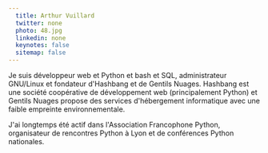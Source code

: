 ```yaml
---
  title: Arthur Vuillard
  twitter: none
  photo: 48.jpg
  linkedin: none
  keynotes: false
  sitemap: false
---
```

Je suis développeur web et Python et bash et SQL, administrateur GNU/Linux et fondateur d'Hashbang et de Gentils Nuages. Hashbang est une société coopérative de développement web (principalement Python) et Gentils Nuages propose des services d'hébergement informatique avec une faible empreinte environnementale. 

J'ai longtemps été actif dans l'Association Francophone Python, organisateur de rencontres Python à Lyon et de conférences Python nationales.
